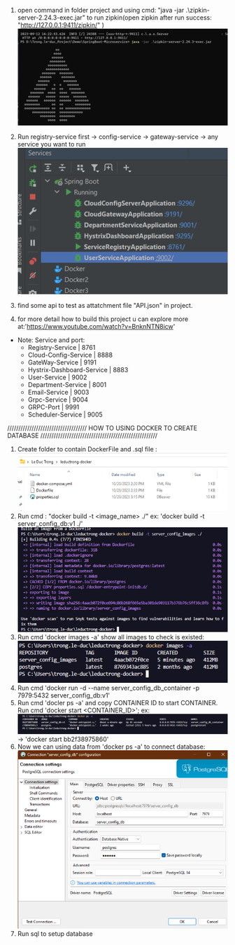 1. open command in folder project and using cmd: "java -jar .\zipkin-server-2.24.3-exec.jar" to run zipkin(open zipkin after run success: "http://127.0.0.1:9411/zipkin/" )
![img.png](img.png)
2. Run registry-service first -> config-service -> gateway-service -> any service you want to run
![img_1.png](img_1.png)

3. find some api to test as attatchment file "API.json" in project. 

4. for more detail how to build this project u can explore more at:'https://www.youtube.com/watch?v=BnknNTN8icw'


* Note: Service and port:
    + Registry-Service | 8761
    + Cloud-Config-Service | 8888
    + GateWay-Service | 9191
    + Hystrix-Dashboard-Service | 8883
    + User-Service | 9002
    + Department-Service | 8001
    + Email-Service | 9003
    + Grpc-Service | 9004
    + GRPC-Port | 9991
    + Scheduler-Service | 9005

////////////////////////////////////  HOW TO USING DOCKER TO CREATE DATABASE  /////////////////////////////////////////////////////
1. Create folder to contain DockerFile and .sql file :![img_2.png](img_2.png)
2. Run cmd : "docker build -t <image_name> ./" ex: 'docker build -t server_config_db:v1 ./'
![img_3.png](img_3.png)
3. Run cmd 'docker images -a' show all images to check is existed: ![img_4.png](img_4.png)
4. Run cmd 'docker run -d --name server_config_db_container -p 7979:5432 server_config_db:v1'
5. Run cmd 'docler ps -a' and copy CONTAINER ID to start CONTAINER. Run cmd 'docker start <CONTAINER_ID>';
ex: ![img_5.png](img_5.png) -> 'docker start bb2f38975860'
6. Now we can using data from 'docker ps -a' to connect database: ![img_6.png](img_6.png)
7. Run sql to setup database
